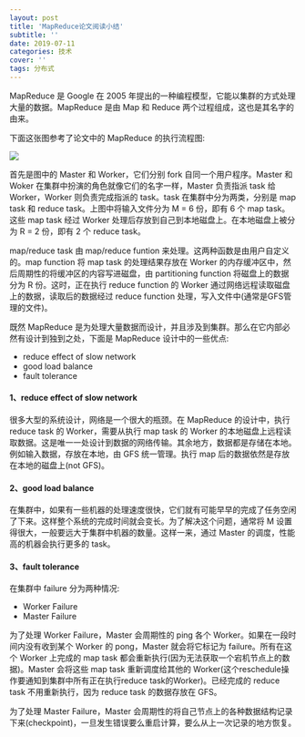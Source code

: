 ```yaml
---
layout: post
title: 'MapReduce论文阅读小结'
subtitle: ''
date: 2019-07-11
categories: 技术
cover: ''
tags: 分布式
---
```


MapReduce 是 Google 在 2005 年提出的一种编程模型，它能以集群的方式处理大量的数据。MapReduce 是由 Map 和 Reduce 两个过程组成，这也是其名字的由来。

下面这张图参考了论文中的 MapReduce 的执行流程图:

![](http://ww1.sinaimg.cn/large/c9caade4gy1g4wx7e0stqj21ha0ogjwo.jpg)

首先是图中的 Master 和 Worker，它们分别 fork 自同一个用户程序。Master 和 Woker 在集群中扮演的角色就像它们的名字一样，Master 负责指派 task 给 Worker，Worker 则负责完成指派的 task。task 在集群中分为两类，分别是 map task 和 reduce task。上图中将输入文件分为 M = 6 份，即有 6 个 map task。这些 map task 经过 Worker 处理后存放到自己到本地磁盘上。在本地磁盘上被分为 R = 2 份，即有 2 个 reduce task。

map/reduce task 由 map/reduce funtion 来处理。这两种函数是由用户自定义的。map function 将 map task 的处理结果存放在 Worker 的内存缓冲区中，然后周期性的将缓冲区的内容写进磁盘，由 partitioning function 将磁盘上的数据分为 R 份。这时，正在执行 reduce function 的 Worker 通过网络远程读取磁盘上的数据，读取后的数据经过 reduce function 处理，写入文件中(通常是GFS管理的文件)。

既然 MapReduce 是为处理大量数据而设计，并且涉及到集群。那么在它内部必然有设计到独到之处，下面是 MapReduce 设计中的一些优点:

- reduce effect of slow network
- good load balance
- fault tolerance

#### 1、reduce effect of slow network

很多大型的系统设计，网络是一个很大的瓶颈。在 MapReduce 的设计中，执行 reduce task 的 Worker，需要从执行 map task 的 Worker 的本地磁盘上远程读取数据。这是唯一一处设计到数据的网络传输。其余地方，数据都是存储在本地。例如输入数据，存放在本地，由 GFS 统一管理。执行 map 后的数据依然是存放在本地的磁盘上(not GFS)。

#### 2、good load balance

在集群中，如果有一些机器的处理速度很快，它们就有可能早早的完成了任务空闲了下来。这样整个系统的完成时间就会变长。为了解决这个问题，通常将 M 设置得很大，一般要远大于集群中机器的数量。这样一来，通过 Master 的调度，性能高的机器会执行更多的 task。

#### 3、fault tolerance

在集群中 failure 分为两种情况:

- Worker Failure
- Master Failure

为了处理 Worker Failure，Master 会周期性的 ping 各个 Worker。如果在一段时间内没有收到某个 Worker 的 pong，Master 就会将它标记为 failure。所有在这个 Worker 上完成的 map task 都会重新执行(因为无法获取一个宕机节点上的数据)。Master 会将这些 map task 重新调度给其他的 Worker(这个reschedule操作要通知到集群中所有正在执行reduce task的Worker)。已经完成的 reduce task 不用重新执行，因为 reduce task 的数据存放在 GFS。

为了处理 Master Failure，Master 会周期性的将自己节点上的各种数据结构记录下来(checkpoint)，一旦发生错误要么重启计算，要么从上一次记录的地方恢复。


